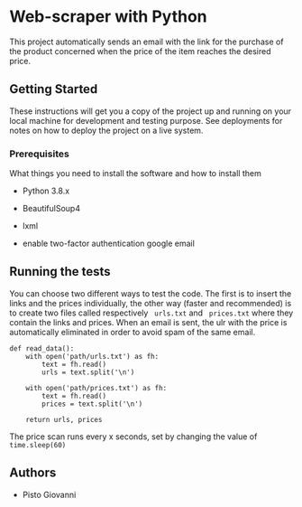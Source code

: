 # Web-scraper with Python

This project automatically sends an email with the link for the purchase of the product concerned when the price of the item reaches the desired price. 

## Getting Started

These instructions will get you a copy of the project up and running on your local machine for development and testing purpose. See deployments for notes on how to deploy the project on a live system.

### Prerequisites 

What things you need to install the software and how to install them

* Python 3.8.x

* BeautifulSoup4

* lxml

* enable two-factor authentication google email

## Running the tests

You can choose two different ways to test the code. The first is to insert the links and the prices individually, the other way (faster and recommended) is to create two files called respectively ``` urls.txt``` and ``` prices.txt``` where they contain the links and prices. When an email is sent, the ulr with the price is automatically eliminated in order to avoid spam of the same email.

```
def read_data():
    with open('path/urls.txt') as fh:
        text = fh.read()
        urls = text.split('\n')

    with open('path/prices.txt') as fh:
        text = fh.read()
        prices = text.split('\n')

    return urls, prices
```
The price scan runs every x seconds, set by changing the value of ```time.sleep(60)```

## Authors
* Pisto Giovanni



